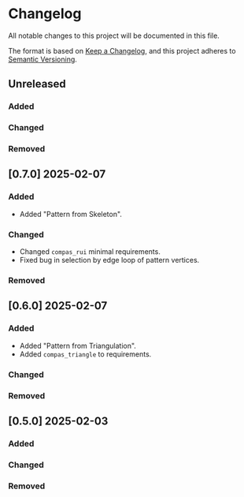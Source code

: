 # Changelog

All notable changes to this project will be documented in this file.

The format is based on [Keep a Changelog](https://keepachangelog.com/en/1.0.0/),
and this project adheres to [Semantic Versioning](https://semver.org/spec/v2.0.0.html).

## Unreleased

### Added

### Changed

### Removed


## [0.7.0] 2025-02-07

### Added

* Added "Pattern from Skeleton".

### Changed

* Changed `compas_rui` minimal requirements.
* Fixed bug in selection by edge loop of pattern vertices.

### Removed


## [0.6.0] 2025-02-07

### Added

* Added "Pattern from Triangulation".
* Added `compas_triangle` to requirements.

### Changed

### Removed


## [0.5.0] 2025-02-03

### Added

### Changed

### Removed
